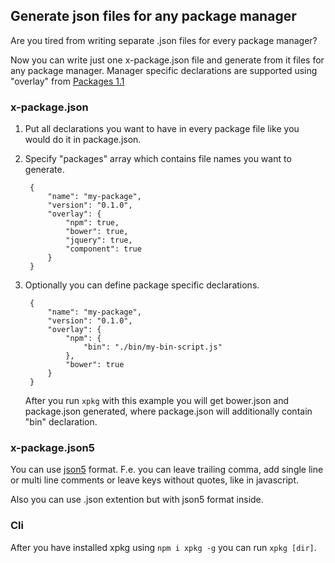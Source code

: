 ## Generate json files for any package manager

Are you tired from writing separate .json files for every package manager?

Now you can write just one x-package.json file and generate from it files for any package manager. Manager specific declarations are supported using "overlay" from [Packages 1.1](http://wiki.commonjs.org/wiki/Packages/1.1)

### x-package.json

1. Put all declarations you want to have in every package file like you would do it in package.json.
1. Specify "packages" array which contains file names you want to generate.

        {
            "name": "my-package",
            "version": "0.1.0",
            "overlay": {
                "npm": true,
                "bower": true,
                "jquery": true,
                "component": true
            }
        }

1. Optionally you can define package specific declarations.

        {
            "name": "my-package",
            "version": "0.1.0",
            "overlay": {
                "npm": {
                    "bin": "./bin/my-bin-script.js"
                },
                "bower": true
            }
        }

    After you run `xpkg` with this example you will get bower.json and package.json generated, where package.json will additionally contain "bin" declaration.

### x-package.json5

You can use [json5](https://github.com/aseemk/json5) format. F.e. you can leave trailing comma, add single line or multi line comments or leave keys without quotes, like in javascript.

Also you can use .json extention but with json5 format inside.

### Cli

After you have installed xpkg using `npm i xpkg -g` you can run `xpkg [dir]`.

